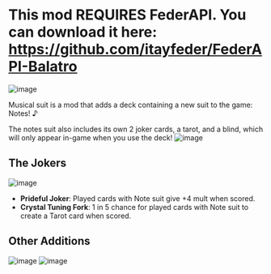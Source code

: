 # This mod REQUIRES FederAPI. You can download it here: https://github.com/itayfeder/FederAPI-Balatro

![image](https://github.com/itayfeder/MusicalSuit/assets/24474796/3642751d-8065-4581-8106-4bf8603e25bd)

Musical suit is a mod that adds a deck containing a new suit to the game: Notes! ♪

The notes suit also includes its own 2 joker cards, a tarot, and a blind, which will only appear in-game when you use the deck!
![image](https://github.com/itayfeder/MusicalSuit/assets/24474796/f99b8522-7e14-4e03-8b70-990f5439607d)


## The Jokers
![image](https://github.com/itayfeder/MusicalSuit/assets/24474796/2ea74d14-7b1f-45c8-be58-9cf103f60353)
- **Prideful Joker**: Played cards with Note suit give +4 mult when scored.
- **Crystal Tuning Fork**: 1 in 5 chance for played cards with Note suit to create a Tarot card when scored.

## Other Additions
![image](https://github.com/itayfeder/MusicalSuit/assets/24474796/e75bb5f2-2a14-4b2a-8501-98e8f0010521)  ![image](https://github.com/itayfeder/MusicalSuit/assets/24474796/756aabcf-3d3c-4222-92c1-e49860aa7b9c)

